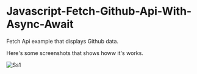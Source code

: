 # Javascript-Fetch-Github-Api-With-Async-Await
Fetch Api example that displays Github data.

Here's some screenshots that shows howw it's works.

![Ss1](Screenshots/githubApi-1.png)
